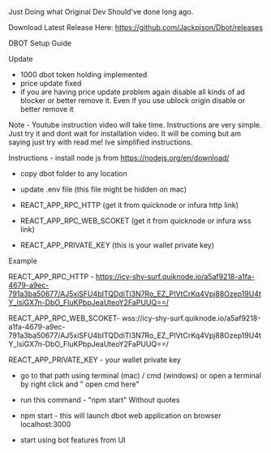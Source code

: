 Just Doing what Original Dev Should've done long ago.

Download Latest Release Here: https://github.com/Jackpison/Dbot/releases




DBOT Setup Guide

Update
- 1000 dbot token holding implemented 
- price update fixed 
- if you are having price update problem again disable all kinds of ad blocker or better remove it. Even if you use ublock origin disable or better remove it


Note - Youtube instruction video will take time. Instructions are very simple. Just try it and dont wait for installation video. It will be coming but am saying just try with read me! Ive simplified instructions.

Instructions -
install node js from https://nodejs.org/en/download/

- copy dbot folder to any location 
- update .env file (this file might be hidden on mac)

- REACT_APP_RPC_HTTP (get it from quicknode or infura http link)

- REACT_APP_RPC_WEB_SCOKET (get it from quicknode or infura wss link)

- REACT_APP_PRIVATE_KEY (this is your wallet private key)


Example 

REACT_APP_RPC_HTTP - 
https://icy-shy-surf.quiknode.io/a5af9218-a1fa-4679-a9ec-791a3ba50677/AJ5xiSFU4bITQDdiTl3N7Ro_EZ_PIVtCrKq4Vpj88Ozep19U4tY_lsiGX7n-DbO_FluKPbpJeaUteoY2FaPUUQ==/

REACT_APP_RPC_WEB_SCOKET- 
wss://icy-shy-surf.quiknode.io/a5af9218-a1fa-4679-a9ec-791a3ba50677/AJ5xiSFU4bITQDdiTl3N7Ro_EZ_PIVtCrKq4Vpj88Ozep19U4tY_lsiGX7n-DbO_FluKPbpJeaUteoY2FaPUUQ==/

REACT_APP_PRIVATE_KEY - your wallet private key 


- go to that path using terminal (mac) / cmd (windows) or open a terminal by right click and " open cmd here"

- run this command - "npm start" 
Without quotes 


- npm start - this will launch dbot web application on browser localhost:3000 
- start using bot features from UI

